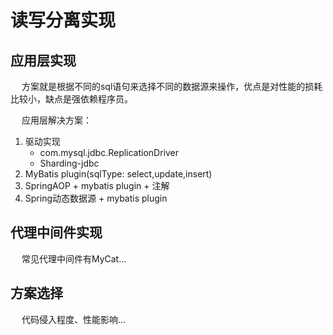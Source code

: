 


# 读写分离实现

## 应用层实现
&emsp; 方案就是根据不同的sql语句来选择不同的数据源来操作，优点是对性能的损耗比较小，缺点是强依赖程序员。  

&emsp; 应用层解决方案：  
1. 驱动实现
    * com.mysql.jdbc.ReplicationDriver
    * Sharding-jdbc
2. MyBatis plugin(sqlType: select,update,insert)  
3. SpringAOP + mybatis plugin + 注解
4. Spring动态数据源 + mybatis plugin


## 代理中间件实现
&emsp; 常见代理中间件有MyCat...  

## 方案选择
&emsp; 代码侵入程度、性能影响...
